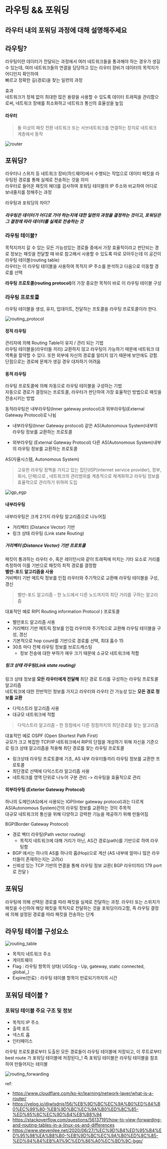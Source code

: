 # 라우팅 && 포워딩

## 라우터 내의 포워딩 과정에 대해 설명해주세요

## 라우팅?
라우팅이란 데이터가 전달되는 과정에서 여러 네트워크들을 통과해야 하는 경우가 생길 수 있는데, 여러 네트워크들의 연결을 담당하고 있는 라우터 장비가 데이터의 목적지가 어디인지 확인하여 <br>
빠르고 정확한 길(경로)을 찾는 일련의 과정

효과 <br>
네트워크가 정체 없이 최대한 많은 용량을 사용할 수 있도록 데이터 트래픽을 관리함으로써, 네트워크 장애를 최소화하고 네트워크 통신의 효율성을 높임

#### 라우터
> 둘 이상의 패킷 전환 네트워크 또는 서브네트워크를 연결하는 장치로 네트워크 게층에서 동작

![router](./img/router.png)

## 포워딩?
라우터나 스위치 등 네트워크 장비(하드웨어)에서 수행되는 작업으로 데이터 패킷을 라우팅된 경로를 통해 실제로 전송하는 것을 의미 <br>
라우터로 들어온 패킷의 헤더를 검사하여 포워딩 테이블의 IP 주소와 비교하여 어디로 보내줄지를 정해주는 과정

라우팅과 포워딩의 차이?
#####  라우팅은 데이터가 어디로 가야 하는지에 대한 일련의 과정을 결정하는 것이고, 포워딩은 그 결정에 따라 데이터를 실제로 전송하는 것

### 라우팅 테이블?
목적지까지 갈 수 있는 모든 가능성있는 경로들 중에서 가장 효율적이라고 판단되는 경로 정보는 패킷을 전달할 때 바로 참고해서 사용할 수 있도록 따로 모아두는데 이 공간이 라우팅 테이블(routing table) <br>
라우터는 이 라우팅 테이블을 사용하여 목적지 IP 주소를 분석하고 다음으로 이동할 경로를 선택 

<strong>라우팅 프로토콜(routing protocol)</strong>의 가장 중요한 목적이 바로 이 라우팅 테이블 구성

### 라우팅 프로토콜

라우팅 테이블을 생성, 유지, 업데이트, 전달하는 프토콜을 라우팅 프로토콜이라 한다.

![routing_protocol](./img/routing_protocol.png)

#### 정적 라우팅
관리자에 의해 Routing Table이 유지 / 관리 되는 기법 <br>
라우팅 테이블을(라우터들 끼리) 교환하지 않고 라우팅이 가능하기 때문에 네트워크 대역폭을 절약할 수 있다. 또한 외부에 자신의 경로를 알리지 않기 때문에 보안에도 강함. <br>
단점으로는 경로에 문제가 생길 경우 대처하기 어려움

#### 동적 라우팅
라우팅 프로토콜에 의해 자동으로 라우팅 테이블을 구성하는 기법<br>
자동으로 경로가 결정되는 프로토콜, 라우타가 판단하여 가장 효율적인 방법으로 패킷을 전송시키는 방법 <br>

동적라우팅은 내부라우팅(Inner gateway protocol)과 외부라우팅(External Gateway Protocol)로 나뉨 <br>

* 내부라우팅(Inner Gateway protocol)
같은 AS(Autonomous System)내부의 라우팅 정보를 교환하는 프로토콜

* 외부라우팅 (External Gateway Protocol)
다른 AS(Autonomous System)내부의 라우팅 정보를 교환하는 프로토콜

<storng>AS(자율시스템, Autonomous System)</strong>
> 고유한 라우팅 정책을 가지고 있는 집단(ISP(internet service provider), 정부, 회사, 단체)으로 , 네트워크의 관리범위를 계층적으로 체계화하고 라우팅 정보를 효율적으로 관리하기 위하여 도입 

![igp_egp](./img/igp_egp.png)

#### 내부라우팅

내부라우팅은 크게 2가지 라우팅 알고리즘으로 나누어짐
* 거리벡터 (Distance Vector) 기반 
* 링크 상태 라우팅 (Link state Routing)

##### 거리벡터 (Distance Vector) 기반 프로토콜

패킷이 통과하는 라우터 수, 혹은 레이턴시와 같이 트래픽에 미치는 기타 요소로 거리를 측정하여 이를 기반으로 패킷의 최적 경로를 결정함 <br>
<strong>벨만-포드 알고리즘을 사용 </strong> <br>
거비벡터 기반 메트릭 정보를 <storng>인접 라우터와 주기적으로 교환</strong>해 라우팅 테이블을 구성, 갱신<br>


> 벨만-포드 알고리즘 - 한 노드에서 다른 노드까지의 최단 거리를 구하는 알고리즘

대표적인 예로 RIP( Routing information Protocol ) 프로토콜
* 벨만포드 알고리즘 사용
* 거리벡터 기반 메트릭 정보를 인접 라우터와 주기적으로 교환해 라우팅 테이블을 구성, 갱신<br>
* 기본적으로 hop count를 기반으로 경로를 선택, 최대 홉수 15<br>
* 30초 마다 전체 라우팅 정보를 브로드캐스팅
  * 정보 전송애 대한 부하가 매우 크기 때문에 소규모 네트워크에 적합

##### 링크 상태 라우팅(Link state routing)

링크 상태 정보를 <strong>모든 라우터에게 전달해</strong> 최단 경로 트리를 구성하는 라우팅 프로토콜 알고리즘<br>
네트워크에 대한 전반적인 정보를 가지고 라우터와 라우터 간 가능성 있는 <strong>모든 경로 정보를 교환</strong>
* 다익스트라 알고리즘 사용
* 대규모 네트워크에 적합

> 다익스트라 알고리즘 - 한 정점에서 다른 정점까지의 최단경로를 찾는 알고리즘

대표적인 예로 OSPF (Open Shortest Path First) <br>
규모가 크고 복잡한 TCP/IP 네트워크에서 RIP의 단점을 개성하기 위해 자신을 기준으로 링크 상태 알고리즘을 적용해 최단 경로를 찾는 라우팅 프로토콜
* 링크상태 라우팅 프로토콜에 기초, AS 내부 라우터들끼리 라우팅 정보를 교환한 프로토콜
* 최단경로 선택에 다익스트라 알고리즘 사용
* 네트워크를 영역 단위로 나누어 구분 관리 -> 라우팅을 효율적으로 관리

#### 외부라우팅 (Exterior Gateway Protocol)
하나의 도메인(AS)에서 사용되는 IGP(Inter gateway protocol)과는 다르게 AS(Autonomous System)간의 라우팅 정보를 교환하는 것이 주목적 <br>
대규모 네트워크의 통신을 위해 다양하고 강력한 기능을 제공하기 위해 만들어짐

BGP(Border Gateway Protocol)
* 경로 벡터 라우팅(Path vector routing)
  * 목적지 네트워크에 대해 거리가 아닌, AS간 경로(path)를 기반으로 하여 라우팅함
* BGP 에서는 하나의 AS를 하나의 홉(Hop)으로 계산 (AS 내부에 얼마나 많은 라우터들이 존재하는지는 고려x)
* 신뢰성 있는 TCP 기반의 연결을 통해 라우팅 정보 교환( BGP 라우터끼리 179 port로 전달 )

##  포워딩 
라우팅에 의해 선택된 경로를 따라 패킷을 실제로 전달하는 과정. 라우터 또는 스위치가 패킷을 수신하여 해당 패킷을 목적지로 전달하는 것을 포워딩이라고함, 즉 라우팅 결정에 의해 설정된 경로를 따라 패킷을 전송하는 단계

## 라우팅 테이블 구성요소

![routing_table](./img/routing_table.png)
* 목적지 네트워크 주소
* 게이트웨이 
* Flag : 라우팅 항목의 상태( UGScg - Up, gateway, static connected, global,,)
* Expire(만료) : 라우팅 테이블 항목이 만료되기까지의 시간


## 포워딩 테이블 ?
### 포워딩 테이블 주요 구조 및 정보
* 목적지 IP 주소
* 출력 포트
* 넥스트 홉
* 인터페이스

라우팅 프로토콜로부터 도출된 모든 경로들이 라우팅 테이블에 저장되고, 이 루트로부터 best route 가 포워딩 테이블에 저장된다,,! 
즉 포워딩 테이블은 라우팅 테이블을 참조하여 만들어지는 테이블

![routing_forwarding](./img/routing_forawding_table.png)


ref: 
* https://www.cloudflare.com/ko-kr/learning/network-layer/what-is-a-router/
* https://velog.io/@wlsdnjs156/%EB%9D%BC%EC%9A%B0%ED%84%B0%EC%99%80-%EB%9D%BC%EC%9A%B0%ED%8C%85-%ED%85%8C%EC%9D%B4%EB%B8%94
* https://stackoverflow.com/questions/56137191/how-to-view-forwarding-and-routing-tables-in-a-linux-os-and-differences
* https://www.stevenjlee.net/2020/06/27/%EC%9D%B4%ED%95%B4%ED%95%98%EA%B8%B0-%EB%9D%BC%EC%9A%B0%ED%8C%85-%ED%94%84%EB%A1%9C%ED%86%A0%EC%BD%9C-bgp/